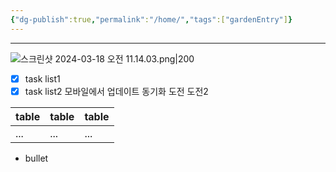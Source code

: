 ```yaml
---
{"dg-publish":true,"permalink":"/home/","tags":["gardenEntry"]}
---
```


---

![스크린샷 2024-03-18 오전 11.14.03.png|200](/img/user/%EC%8A%A4%ED%81%AC%EB%A6%B0%EC%83%B7%202024-03-18%20%EC%98%A4%EC%A0%84%2011.14.03.png)
- [x] task list1
- [x] task list2
모바일에서 업데이트 동기화 도전
도전2

| table | table | table |
| ---- | ---- | ---- |
| ... | ... | ... |
- bullet


